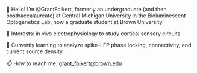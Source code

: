 👋 Hello! I’m @GrantFolkert, formerly an undergraduate (and then postbaccalaureate) at Central Michigan University in the Bioluminescent Optogenetics Lab, now a graduate student at Brown University.

👀 Interests: in vivo electrophysiology to study cortical sensory circuits

🌱 Currently learning to analyze spike-LFP phase locking, connectivity, and current source density.

📫 How to reach me: grant_folkert@brown.edu
